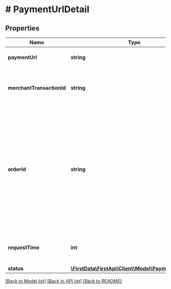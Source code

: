 # # PaymentUrlDetail

## Properties

Name | Type | Description | Notes
------------ | ------------- | ------------- | -------------
**paymentUrl** | **string** | URL for embedded payment link. | [optional] 
**merchantTransactionId** | **string** | The unique merchant transaction ID from the request, if supplied. | [optional] 
**orderId** | **string** | Note - Client Order ID if supplied by client. If not supplied by client, IPG will generate. The first 12 alphanumeric digits are passed down to Fiserv Enterprise reporting tool, Clientline and Data File Manager (DFM). | [optional] 
**requestTime** | **int** | The transaction time in seconds since epoch. | [optional] 
**status** | [**\FirstData\FirstApi\Client\Model\PaymentUrlStatus**](PaymentUrlStatus.md) |  | [optional] 

[[Back to Model list]](../../README.md#documentation-for-models) [[Back to API list]](../../README.md#documentation-for-api-endpoints) [[Back to README]](../../README.md)


